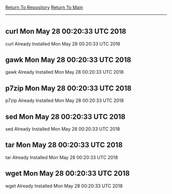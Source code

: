 [Return To Repository](https://github.com/deathbybandaid/piholeparser/)
[Return To Main](https://github.com/deathbybandaid/piholeparser/blob/master/RecentRunLogs/Mainlog.md)
____________________________________
# 
## curl Mon May 28 00:20:33 UTC 2018
curl Already Installed Mon May 28 00:20:33 UTC 2018
## gawk Mon May 28 00:20:33 UTC 2018
gawk Already Installed Mon May 28 00:20:33 UTC 2018
## p7zip Mon May 28 00:20:33 UTC 2018
p7zip Already Installed Mon May 28 00:20:33 UTC 2018
## sed Mon May 28 00:20:33 UTC 2018
sed Already Installed Mon May 28 00:20:33 UTC 2018
## tar Mon May 28 00:20:33 UTC 2018
tar Already Installed Mon May 28 00:20:33 UTC 2018
## wget Mon May 28 00:20:33 UTC 2018
wget Already Installed Mon May 28 00:20:33 UTC 2018
